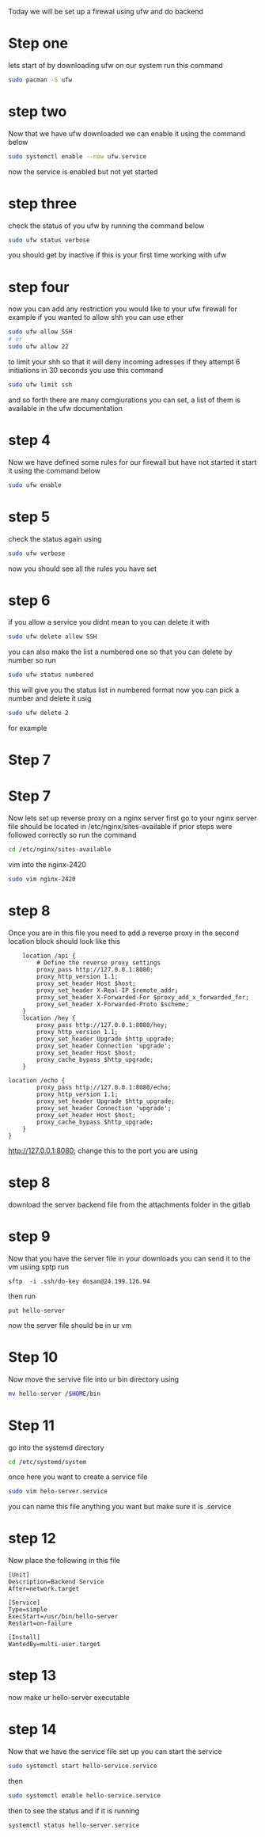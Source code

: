 Today we will be set up a firewal using ufw and do backend 
# Step one
lets start of by downloading ufw on our system
run this command
```bash
sudo pacman -S ufw
```
# step two 
Now that we have ufw downloaded we can enable it
using the command below
```bash
sudo systemctl enable --now ufw.service
```
now the service is enabled but not yet started
# step three 
check the status of you ufw by running the command below
```bash
sudo ufw status verbose
```
you should get by inactive if this is your first time working with ufw
# step four
now you can add any restriction you would like to your ufw firewall
for example if you wanted to allow shh you can use ether
```bash
sudo ufw allow SSH
# or
sudo ufw allow 22
```
to limit your shh so that it will deny incoming adresses if they attempt 6 initiations in 30 seconds
you use this command 
```bash
sudo ufw limit ssh
```
and so forth there are many comgiurations you can set, a list of them is available in the ufw documentation 
# step 4
Now we have defined some rules for our firewall but have not started it 
start it using the command below
```bash
sudo ufw enable
```
# step 5 
check the status again 
using 
```bash
sudo ufw verbose
```
now you should see all the rules you have set 
# step 6
if you allow a service you didnt mean to you can delete it with 
```bash
sudo ufw delete allow SSH
```
you can also make the list a numbered one so that you can delete by number
so run 
```bash 
sudo ufw status numbered
```
this will give you the status list in numbered format
now you can pick a number and delete it usig 
```bash 
sudo ufw delete 2
```
for example
# Step 7
# Step 7
Now lets set up reverse proxy on a nginx server
first go to your nginx server file should be located in /etc/nginx/sites-available if prior steps were followed correctly
so run the command
```bash
cd /etc/nginx/sites-available
```
vim into the nginx-2420
```bash
sudo vim nginx-2420
```
# step 8
Once you are in this file you need to add a reverse proxy in the second location block
should look like this 
```
    location /api {
        # Define the reverse proxy settings
        proxy_pass http://127.0.0.1:8080;
        proxy_http_version 1.1;
        proxy_set_header Host $host;
        proxy_set_header X-Real-IP $remote_addr;
        proxy_set_header X-Forwarded-For $proxy_add_x_forwarded_for;
        proxy_set_header X-Forwarded-Proto $scheme;
    }
    location /hey {
        proxy_pass http://127.0.0.1:8080/hey;
        proxy_http_version 1.1;
        proxy_set_header Upgrade $http_upgrade;
        proxy_set_header Connection 'upgrade';
        proxy_set_header Host $host;
        proxy_cache_bypass $http_upgrade;
    }
                                                                             location /echo {
        proxy_pass http://127.0.0.1:8080/echo;
        proxy_http_version 1.1;
        proxy_set_header Upgrade $http_upgrade;
        proxy_set_header Connection 'upgrade';
        proxy_set_header Host $host;
        proxy_cache_bypass $http_upgrade;
    }
}
```
http://127.0.0.1:8080; change this to the port you are using
# step 8
download the server backend file
from the attachments folder in the gitlab
# step 9
Now that you have the server file in your downloads you can send it to the vm usiing sptp
run 
```
sftp  -i .ssh/do-key dosan@24.199.126.94
```
then run 
```
put hello-server
```
now the server file should be in ur vm
# Step 10
Now move the servive file into ur bin directory using
```bash
mv hello-server /$HOME/bin
```
# Step 11
go into the systemd directory 
```bash
cd /etc/systemd/system
```
once here you want to create a service file
```bash
sudo vim helo-server.service
```
you can name this file anything you want but make sure it is .service
# step 12
Now place the following in this file
```
[Unit]
Description=Backend Service
After=network.target

[Service]
Type=simple
ExecStart=/usr/bin/hello-server
Restart=on-failure

[Install]
WantedBy=multi-user.target
```
# step 13
now make ur hello-server executable 
# step 14
Now that we have the service file set up you can start the service
```bash
sudo systemctl start hello-service.service
```
then 
```bash
sudo systemctl enable hello-service.service
```
then to see the status and if it is running
```bash
systemctl status hello-server.service
```





